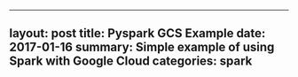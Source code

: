 ---
layout:     post
title:      Pyspark GCS Example
date:       2017-01-16
summary:    Simple example of using Spark with Google Cloud
categories: spark
--

<script src="https://gist.github.com/neil90/51a8fb2d96f2552f84234ab576f48eb2.js"></script>

